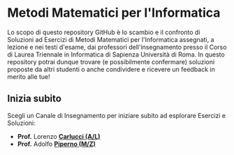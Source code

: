 # Metodi Matematici per l'Informatica

Lo scopo di questo repository GitHub è lo scambio e il confronto di Soluzioni ad Esercizi di Metodi Matematici per l'Informatica assegnati, a lezione e nei testi d'esame, dai professori dell'insegnamento presso il Corso di Laurea Triennale in Informatica di Sapienza Università di Roma. In questo repository potrai dunque trovare (e possibilmente confermare) soluzioni proposte da altri studenti o anche condividere e ricevere un feedback in merito alle tue!

## Inizia subito

Scegli un Canale di Insegnamento per iniziare subito ad esplorare Esercizi e Soluzioni:

- **Prof.** Lorenzo [**Carlucci (A/L)**](carlucci/README.md#carlucci-al)
- **Prof.** Adolfo [**Piperno (M/Z)**](piperno/README.md#piperno-mz)